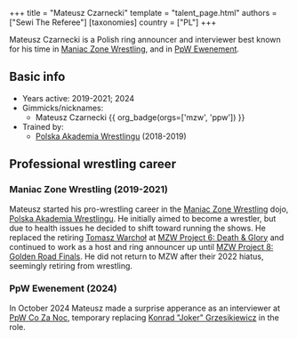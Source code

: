 +++
title = "Mateusz Czarnecki"
template = "talent_page.html"
authors = ["Sewi The Referee"]
[taxonomies]
country = ["PL"]
+++

Mateusz Czarnecki is a Polish ring announcer and interviewer best known for his time in [Maniac Zone Wrestling](@/o/mzw.md), and in [PpW Ewenement](@/o/ppw.md).

## Basic info

* Years active: 2019-2021; 2024
* Gimmicks/nicknames:
  - Mateusz Czarnecki {{ org_badge(orgs=['mzw', 'ppw']) }}
* Trained by:
  - [Polska Akademia Wrestlingu](@/o/paw.md) (2018-2019)
 
## Professional wrestling career

### Maniac Zone Wrestling (2019-2021)

Mateusz started his pro-wrestling career in the [Maniac Zone Wrestling](@/o/mzw.md) dojo, [Polska Akademia Wrestlingu](@/o/paw.md). He initially aimed to become a wrestler, but due to health issues he decided to shift toward running the shows. He replaced the retiring [Tomasz Warchoł](@/w/tomasz-warchol.md) at [MZW Project 6: Death & Glory](@/e/mzw/2019-08-24-mzw-project-6-death-and-glory.md) and continued to work as a host and ring announcer up until [MZW Project 8: Golden Road Finals](@/e/mzw/2021-08-14-mzw-project-8-golden-road-finals.md). He did not return to MZW after their 2022 hiatus, seemingly retiring from wrestling.

### PpW Ewenement (2024)

In October 2024 Mateusz made a surprise apperance as an interviewer at [PpW Co Za Noc](@/e/ppw/2024-10-26-ppw-co-za-noc.md), temporary replacing [Konrad "Joker" Grzesikiewicz](@/w/joker.md) in the role.
